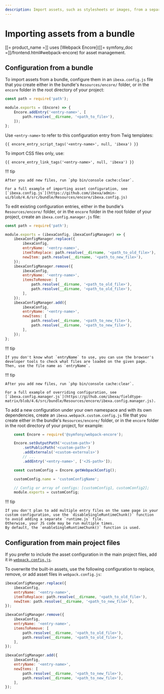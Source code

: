 ```yaml
---
description: Import assets, such as stylesheets or images, from a separate bundle with customizations.
---
```


# Importing assets from a bundle

[[= product_name =]] uses [Webpack Encore]([[= symfony_doc =]]/frontend.html#webpack-encore) for asset management.

## Configuration from a bundle

To import assets from a bundle, configure them in an `ibexa.config.js` file that you create either in the bundle's `Resources/encore/` folder, or in the `encore` folder in the root directory of your project:

``` js
const path = require('path');

module.exports = (Encore) => {
	Encore.addEntry('<entry-name>', [
		path.resolve(__dirname, '<path_to_file>'),
    ]);
};
```

Use `<entry-name>` to refer to this configuration entry from Twig templates:

`{{ encore_entry_script_tags('<entry-name>', null, 'ibexa') }}`

To import CSS files only, use:

`{{ encore_entry_link_tags('<entry-name>', null, 'ibexa') }}`

!!! tip

    After you add new files, run `php bin/console cache:clear`.

    For a full example of importing asset configuration, see [`ibexa.config.js`](https://github.com/ibexa/admin-ui/blob/4.6/src/bundle/Resources/encore/ibexa.config.js)

To edit existing configuration entries, either in the bundle's `Resources/encore/` folder, or in the `encore` folder in the root folder of your project, create an `ibexa.config.manager.js` file:

``` js
const path = require('path');

module.exports = (ibexaConfig, ibexaConfigManager) => {
	ibexaConfigManager.replace({
	    ibexaConfig,
	    entryName: '<entry-name>',
	    itemToReplace: path.resolve(__dirname, '<path_to_old_file>'),
	    newItem: path.resolve(__dirname, '<path_to_new_file>'),
	});
	ibexaConfigManager.remove({
	    ibexaConfig,
	    entryName: '<entry-name>',
	    itemsToRemove: [
	        path.resolve(__dirname, '<path_to_old_file>'),
	        path.resolve(__dirname, '<path_to_old_file>'),
	    ],
	});
	ibexaConfigManager.add({
	    ibexaConfig,
	    entryName: '<entry-name>',
	    newItems: [
	        path.resolve(__dirname, '<path_to_new_file>'),
	        path.resolve(__dirname, '<path_to_new_file>'),
	    ],
	});
};
```

!!! tip

	If you don't know what `entryName` to use, you can use the browser's developer tools to check what files are loaded on the given page.
	Then, use the file name as `entryName`.

!!! tip

    After you add new files, run `php bin/console cache:clear`.

    For a full example of overriding configuration, see [`ibexa.config.manager.js`](https://github.com/ibexa/fieldtype-matrix/blob/4.6/src/bundle/Resources/encore/ibexa.config.manager.js).

To add a new configuration under your own namespace and with its own dependencies, create an `ibexa.webpack.custom.config.js` file that you create either in the bundle's `Resources/encore/` folder, or in the `encore` folder in the root directory of your project, for example:

``` js
	const Encore = require('@symfony/webpack-encore');

	Encore.setOutputPath('<custom-path>')
	    .setPublicPath('<custom-path>')
	    .addExternals('<custom-externals>')
	    // ...
	    .addEntry('<entry-name>', ['<JS-path>']);

	const customConfig = Encore.getWebpackConfig();

	customConfig.name = 'customConfigName';

	// Config or array of configs: [customConfig1, customConfig2];
	module.exports = customConfig;
```

!!! tip

    If you don't plan to add multiple entry files on the same page in your custom configuration, use the `disableSingleRuntimeChunk()` function to avoid adding a separate `runtime.js` file.
    Otherwise, your JS code may be run multiple times.
    By default, the `enableSingleRuntimeChunk()` function is used.

## Configuration from main project files

If you prefer to include the asset configuration in the main project files, add it in [`webpack.config.js`](https://github.com/ibexa/recipes/blob/master/ibexa/oss/4.0/encore/webpack.config.js#L31).

To overwrite the built-in assets, use the following configuration to replace, remove, or add asset files in `webpack.config.js`:

``` js
ibexaConfigManager.replace({
    ibexaConfig,
    entryName: '<entry-name>',
    itemToReplace: path.resolve(__dirname, '<path_to_old_file>'),
    newItem: path.resolve(__dirname, '<path_to_new_file>'),
});

ibexaConfigManager.remove({
    ibexaConfig,
    entryName: '<entry-name>',
    itemsToRemove: [
        path.resolve(__dirname, '<path_to_old_file>'),
        path.resolve(__dirname, '<path_to_old_file>'),
    ],
});

ibexaConfigManager.add({
    ibexaConfig,
    entryName: '<entry-name>',
    newItems: [
        path.resolve(__dirname, '<path_to_new_file>'),
        path.resolve(__dirname, '<path_to_new_file>'),
    ],
});
```

